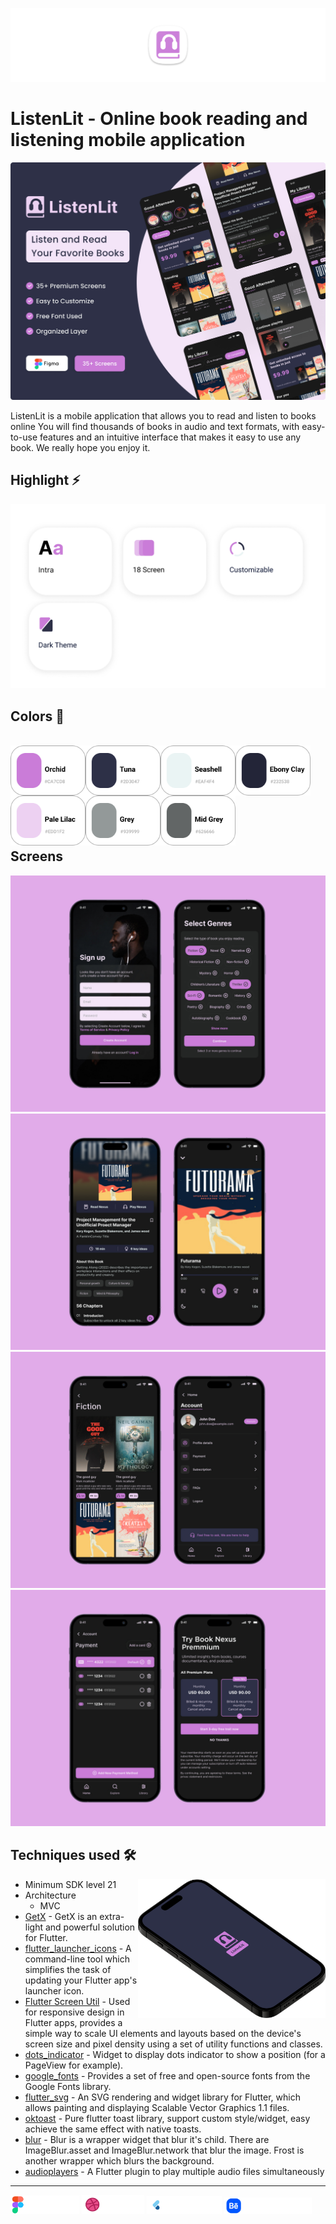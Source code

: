 [<img src="screenshots/app_logo.png"/>](https://github.com/moha-b/Pretty-Ui/releases/tag/listenlit)


# ListenLit - Online book reading and listening mobile application

<img src="screenshots/Mockup.png">

ListenLit is a mobile application that allows you to read and listen to books online
You will find thousands of books in audio and text formats, with easy-to-use features and an intuitive interface that makes it easy to use any book.
We really hope you enjoy it.

## Highlight ⚡
![listenlit](screenshots/Heighlight.png)

## Colors 🎨

<br/>
<img width="120" align="left" src="screenshots/color1.png"/>
<img width="120" align="left" src="screenshots/color2.png"/>
<img width="120" align="left" src="screenshots/color3.png"/>
<img width="120" align="left" src="screenshots/color4.png"/>
<img width="120" align="left" src="screenshots/color5.png"/>
<img width="120" align="left" src="screenshots/color6.png"/>
<img width="120" align="left" src="screenshots/color7.png"/>

<br>
<br>
<br>
<br>
<br>
<br>
<br>
<br>

## Screens
![Frame_1](screenshots/Frame_1.jpg)
![Frame_2](screenshots/Frame_2.jpg)
![Frame_3](screenshots/Frame_3.jpg)
![Frame_4](screenshots/Frame_4.jpg)


## Techniques used 🛠️

<img width="300" align="right" src="screenshots/logo.png" alt="preview" />

- Minimum SDK level 21
- Architecture
    - MVC
- [GetX](https://pub.dev/packages/get) - GetX is an extra-light and powerful solution for Flutter.
- [flutter_launcher_icons](https://pub.dev/packages/flutter_launcher_icons) - A command-line tool which simplifies the task of updating your Flutter app's launcher icon.
- [Flutter Screen Util](https://pub.dev/packages/flutter_screenutil) - Used for responsive design in Flutter apps, provides a simple way to scale UI elements and layouts based on the device's screen size and pixel density using a set of utility functions and classes.
- [dots_indicator](https://pub.dev/packages/dots_indicator) - Widget to display dots indicator to show a position (for a PageView for example).
- [google_fonts](https://pub.dev/packages/google_fonts) - Provides a set of free and open-source fonts from the Google Fonts library.
- [flutter_svg](https://pub.dev/packages/flutter_svg) - An SVG rendering and widget library for Flutter, which allows painting and displaying Scalable Vector Graphics 1.1 files.
- [oktoast](https://pub.dev/packages/oktoast) -  Pure flutter toast library, support custom style/widget, easy achieve the same effect with native toasts.
- [blur](https://pub.dev/packages/blur) -  Blur is a wrapper widget that blur it's child. There are ImageBlur.asset and ImageBlur.network that blur the image. Frost is another wrapper which blurs the background.
- [audioplayers](https://pub.dev/packages/audioplayers) -  A Flutter plugin to play multiple audio files simultaneously

---

<img src="screenshots/figma_not_available.png" width="110"> [<img src="screenshots/dribbble.png" width="100">](https://dribbble.com/shots/21314810-ListenLit-Online-book-reading-and-listening-mobile-application) <img src="screenshots/flutter_ui_dev_not_available.png" width="120"> <img src="screenshots/behance_not_available.png" width="140">
